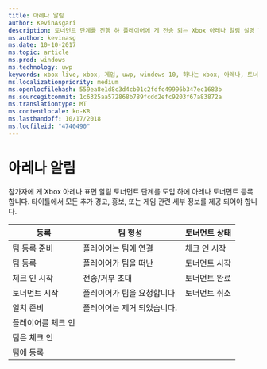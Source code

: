```yaml
---
title: 아레나 알림
author: KevinAsgari
description: 토너먼트 단계를 진행 하 플레이어에 게 전송 되는 Xbox 아레나 알림 설명 합니다.
ms.author: kevinasg
ms.date: 10-10-2017
ms.topic: article
ms.prod: windows
ms.technology: uwp
keywords: xbox live, xbox, 게임, uwp, windows 10, 하나는 xbox, 아레나, 토너먼트, ux
ms.localizationpriority: medium
ms.openlocfilehash: 559ea8e1d8c3d4cb01c2fdfc49996b347ec1683b
ms.sourcegitcommit: 1c6325aa572868b789fcdd2efc9203f67a83872a
ms.translationtype: MT
ms.contentlocale: ko-KR
ms.lasthandoff: 10/17/2018
ms.locfileid: "4740490"
---
```

# <a name="arena-notifications"></a>아레나 알림

참가자에 게 Xbox 아레나 표면 알림 토너먼트 단계를 도입 하에 아레나 토너먼트 등록 합니다. 타이틀에서 모든 추가 경고, 홍보, 또는 게임 관련 세부 정보를 제공 되어야 합니다.

등록 | 팀 형성 | 토너먼트 상태
--- | --- | ---
팀 등록 준비 | 플레이어는 팀에 연결 | 체크 인 시작
팀 등록 | 플레이어가 팀을 떠난 | 토너먼트 시작
체크 인 시작 | 전송/거부 초대 | 토너먼트 완료
토너먼트 시작 | 플레이어가 팀을 요청합니다 | 토너먼트 취소
일치 준비 | 플레이어는 제거 되었습니다. |
플레이어를 체크 인 | |
팀은 체크 인 | |
팀에 등록 | |
